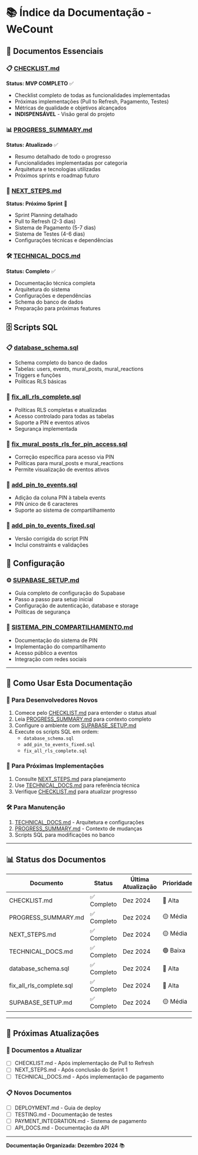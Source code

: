 # 📚 Índice da Documentação - WeCount

## 🎯 Documentos Essenciais

### 📋 [CHECKLIST.md](./CHECKLIST.md)
**Status: MVP COMPLETO** ✅
- Checklist completo de todas as funcionalidades implementadas
- Próximas implementações (Pull to Refresh, Pagamento, Testes)
- Métricas de qualidade e objetivos alcançados
- **INDISPENSÁVEL** - Visão geral do projeto

### 📊 [PROGRESS_SUMMARY.md](./PROGRESS_SUMMARY.md)
**Status: Atualizado** ✅
- Resumo detalhado de todo o progresso
- Funcionalidades implementadas por categoria
- Arquitetura e tecnologias utilizadas
- Próximos sprints e roadmap futuro

### 🚀 [NEXT_STEPS.md](./NEXT_STEPS.md)
**Status: Próximo Sprint** 🔄
- Sprint Planning detalhado
- Pull to Refresh (2-3 dias)
- Sistema de Pagamento (5-7 dias)
- Sistema de Testes (4-6 dias)
- Configurações técnicas e dependências

### 🛠️ [TECHNICAL_DOCS.md](./TECHNICAL_DOCS.md)
**Status: Completo** ✅
- Documentação técnica completa
- Arquitetura do sistema
- Configurações e dependências
- Schema do banco de dados
- Preparação para próximas features

## 🗄️ Scripts SQL

### 📋 [database_schema.sql](./database_schema.sql)
- Schema completo do banco de dados
- Tabelas: users, events, mural_posts, mural_reactions
- Triggers e funções
- Políticas RLS básicas

### 🔧 [fix_all_rls_complete.sql](./fix_all_rls_complete.sql)
- Políticas RLS completas e atualizadas
- Acesso controlado para todas as tabelas
- Suporte a PIN e eventos ativos
- Segurança implementada

### 🔑 [fix_mural_posts_rls_for_pin_access.sql](./fix_mural_posts_rls_for_pin_access.sql)
- Correção específica para acesso via PIN
- Políticas para mural_posts e mural_reactions
- Permite visualização de eventos ativos

### 📌 [add_pin_to_events.sql](./add_pin_to_events.sql)
- Adição da coluna PIN à tabela events
- PIN único de 6 caracteres
- Suporte ao sistema de compartilhamento

### 📌 [add_pin_to_events_fixed.sql](./add_pin_to_events_fixed.sql)
- Versão corrigida do script PIN
- Inclui constraints e validações

## 🔧 Configuração

### ⚙️ [SUPABASE_SETUP.md](./SUPABASE_SETUP.md)
- Guia completo de configuração do Supabase
- Passo a passo para setup inicial
- Configuração de autenticação, database e storage
- Políticas de segurança

### 🔗 [SISTEMA_PIN_COMPARTILHAMENTO.md](./SISTEMA_PIN_COMPARTILHAMENTO.md)
- Documentação do sistema de PIN
- Implementação do compartilhamento
- Acesso público a eventos
- Integração com redes sociais

---

## 📖 Como Usar Esta Documentação

### 🚀 **Para Desenvolvedores Novos**
1. Comece pelo [CHECKLIST.md](./CHECKLIST.md) para entender o status atual
2. Leia [PROGRESS_SUMMARY.md](./PROGRESS_SUMMARY.md) para contexto completo
3. Configure o ambiente com [SUPABASE_SETUP.md](./SUPABASE_SETUP.md)
4. Execute os scripts SQL em ordem:
   - `database_schema.sql`
   - `add_pin_to_events_fixed.sql`
   - `fix_all_rls_complete.sql`

### 🔄 **Para Próximas Implementações**
1. Consulte [NEXT_STEPS.md](./NEXT_STEPS.md) para planejamento
2. Use [TECHNICAL_DOCS.md](./TECHNICAL_DOCS.md) para referência técnica
3. Verifique [CHECKLIST.md](./CHECKLIST.md) para atualizar progresso

### 🛠️ **Para Manutenção**
1. [TECHNICAL_DOCS.md](./TECHNICAL_DOCS.md) - Arquitetura e configurações
2. [PROGRESS_SUMMARY.md](./PROGRESS_SUMMARY.md) - Contexto de mudanças
3. Scripts SQL para modificações no banco

---

## 📊 Status dos Documentos

| Documento | Status | Última Atualização | Prioridade |
|-----------|--------|-------------------|------------|
| CHECKLIST.md | ✅ Completo | Dez 2024 | 🔴 Alta |
| PROGRESS_SUMMARY.md | ✅ Completo | Dez 2024 | 🟡 Média |
| NEXT_STEPS.md | ✅ Completo | Dez 2024 | 🟡 Média |
| TECHNICAL_DOCS.md | ✅ Completo | Dez 2024 | 🟢 Baixa |
| database_schema.sql | ✅ Completo | Dez 2024 | 🔴 Alta |
| fix_all_rls_complete.sql | ✅ Completo | Dez 2024 | 🔴 Alta |
| SUPABASE_SETUP.md | ✅ Completo | Dez 2024 | 🟡 Média |

---

## 🎯 Próximas Atualizações

### 📝 **Documentos a Atualizar**
- [ ] CHECKLIST.md - Após implementação de Pull to Refresh
- [ ] NEXT_STEPS.md - Após conclusão do Sprint 1
- [ ] TECHNICAL_DOCS.md - Após implementação de pagamento

### 📋 **Novos Documentos**
- [ ] DEPLOYMENT.md - Guia de deploy
- [ ] TESTING.md - Documentação de testes
- [ ] PAYMENT_INTEGRATION.md - Sistema de pagamento
- [ ] API_DOCS.md - Documentação da API

---

**Documentação Organizada: Dezembro 2024** 📚 